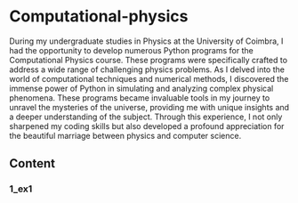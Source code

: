 # Computational-physics
During my undergraduate studies in Physics at the University of Coimbra, I had the opportunity to develop numerous Python programs for the Computational Physics course. These programs were specifically crafted to address a wide range of challenging physics problems. As I delved into the world of computational techniques and numerical methods, I discovered the immense power of Python in simulating and analyzing complex physical phenomena. These programs became invaluable tools in my journey to unravel the mysteries of the universe, providing me with unique insights and a deeper understanding of the subject. Through this experience, I not only sharpened my coding skills but also developed a profound appreciation for the beautiful marriage between physics and computer science.

## Content 

### 1_ex1

